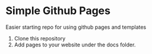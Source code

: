 # Simple Github Pages

Easier starting repo for using github pages and templates

1. Clone this repository
2. Add pages to your website under the docs folder.
